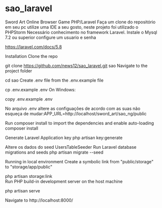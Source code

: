 # sao_laravel
Sword Art Online Browser Game PHP/Laravel
Faça um clone do repositório em seu pc
utilize uma IDE a seu gosto, neste projeto foi utilizado o PHPStorm
Necessário conhecimento no framework Laravel.
Instale o Mysql 7.2 ou superior
configure um usuario e senha

https://laravel.com/docs/5.8

Installation
Clone the repo

  git clone https://github.com/news12/sao_laravel.git sao
Navigate to the project folder

  cd sao
Create .env file from the .env.example file

  cp .env.example .env
On Windows:

  copy .env.example .env

No arquivo .env altere as configuações de acordo com as suas
não esqueça de mudar:APP_URL=http://localhost/sword_art/sao_ng/public

Run composer install to import the dependencies and enable auto-loading
composer install

Generate Laravel Application key
  php artisan key:generate

Altere os dados do seed UsersTableSeeder
Run Laravel database migrations and seeds
  php artisan migrate --seed

Running in local environment
Create a symbolic link from "public/storage" to "storage/app/public"

  php artisan storage:link  
Run PHP build-in development server on the host machine

  php artisan serve  
  
  Navigate to http://localhost:8000/
